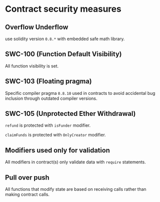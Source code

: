 # Contract security measures

## Overflow Underflow

use solidity version `0.8.*` with embedded safe math library.

## SWC-100 (Function Default Visibility)

All function visibility is set.

## SWC-103 (Floating pragma)

Specific compiler pragma `0.8.10` used in contracts to avoid accidental bug inclusion through outdated compiler versions.

## SWC-105 (Unprotected Ether Withdrawal)

`refund` is protected with `isFunder` modifier.

`claimFunds` is protected with `OnlyCreator` modifier.

## Modifiers used only for validation

All modifiers in contract(s) only validate data with `require` statements.

## Pull over push

All functions that modify state are based on receiving calls rather than making contract calls.

